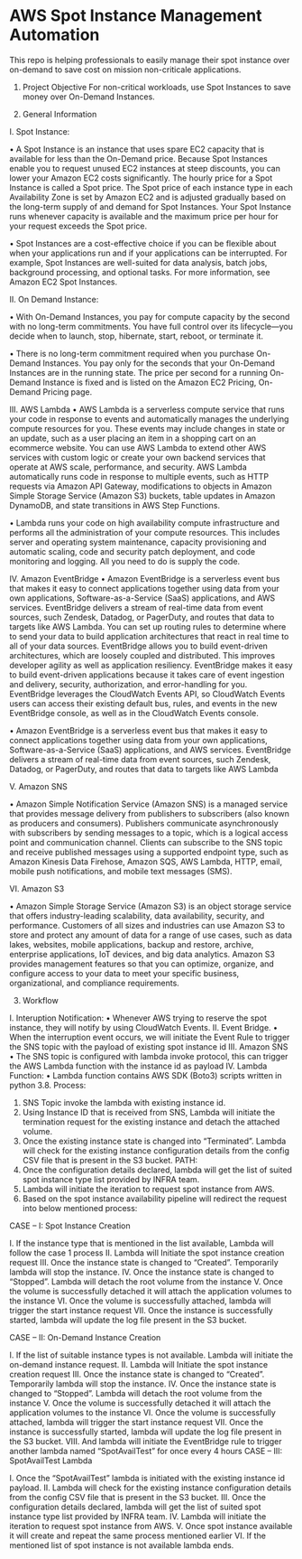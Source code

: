# AWS Spot Instance Management Automation

This repo is helping professionals to easily manage their spot instance over on-demand to save cost on mission non-criticale applications.

1.	Project Objective
For non-critical workloads, use Spot Instances to save money over On-Demand Instances.

2.	General Information

I.	Spot Instance:

•	A Spot Instance is an instance that uses spare EC2 capacity that is available for less than the On-Demand price. Because Spot Instances enable you to request unused EC2 instances at steep discounts, you can lower your Amazon EC2 costs significantly. The hourly price for a Spot Instance is called a Spot price. The Spot price of each instance type in each Availability Zone is set by Amazon EC2 and is adjusted gradually based on the long-term supply of and demand for Spot Instances. Your Spot Instance runs whenever capacity is available and the maximum price per hour for your request exceeds the Spot price.

•	Spot Instances are a cost-effective choice if you can be flexible about when your applications run and if your applications can be interrupted. For example, Spot Instances are well-suited for data analysis, batch jobs, background processing, and optional tasks. For more information, see Amazon EC2 Spot Instances.

II.	On Demand Instance:

•	With On-Demand Instances, you pay for compute capacity by the second with no long-term commitments. You have full control over its lifecycle—you decide when to launch, stop, hibernate, start, reboot, or terminate it.

•	There is no long-term commitment required when you purchase On-Demand Instances. You pay only for the seconds that your On-Demand Instances are in the running state. The price per second for a running On-Demand Instance is fixed and is listed on the Amazon EC2 Pricing, On-Demand Pricing page.

III.	AWS Lambda
•	AWS Lambda is a serverless compute service that runs your code in response to events and automatically manages the underlying compute resources for you. These events may include changes in state or an update, such as a user placing an item in a shopping cart on an ecommerce website. You can use AWS Lambda to extend other AWS services with custom logic or create your own backend services that operate at AWS scale, performance, and security. AWS Lambda automatically runs code in response to multiple events, such as HTTP requests via Amazon API Gateway, modifications to objects in Amazon Simple Storage Service (Amazon S3) buckets, table updates in Amazon DynamoDB, and state transitions in AWS Step Functions.

•	Lambda runs your code on high availability compute infrastructure and performs all the administration of your compute resources. This includes server and operating system maintenance, capacity provisioning and automatic scaling, code and security patch deployment, and code monitoring and logging. All you need to do is supply the code.

IV.	Amazon EventBridge 
•	Amazon EventBridge is a serverless event bus that makes it easy to connect applications together using data from your own applications, Software-as-a-Service (SaaS) applications, and AWS services. EventBridge delivers a stream of real-time data from event sources, such Zendesk, Datadog, or PagerDuty, and routes that data to targets like AWS Lambda. You can set up routing rules to determine where to send your data to build application architectures that react in real time to all of your data sources. EventBridge allows you to build event-driven architectures, which are loosely coupled and distributed. This improves developer agility as well as application resiliency. EventBridge makes it easy to build event-driven applications because it takes care of event ingestion and delivery, security, authorization, and error-handling for you. EventBridge leverages the CloudWatch Events API, so CloudWatch Events users can access their existing default bus, rules, and events in the new EventBridge console, as well as in the CloudWatch Events console. 

•	Amazon EventBridge is a serverless event bus that makes it easy to connect applications together using data from your own applications, Software-as-a-Service (SaaS) applications, and AWS services. EventBridge delivers a stream of real-time data from event sources, such Zendesk, Datadog, or PagerDuty, and routes that data to targets like AWS Lambda

V.	Amazon SNS

•	Amazon Simple Notification Service (Amazon SNS) is a managed service that provides message delivery from publishers to subscribers (also known as producers and consumers). Publishers communicate asynchronously with subscribers by sending messages to a topic, which is a logical access point and communication channel. Clients can subscribe to the SNS topic and receive published messages using a supported endpoint type, such as Amazon Kinesis Data Firehose, Amazon SQS, AWS Lambda, HTTP, email, mobile push notifications, and mobile text messages (SMS).

VI.	Amazon S3

•	Amazon Simple Storage Service (Amazon S3) is an object storage service that offers industry-leading scalability, data availability, security, and performance. Customers of all sizes and industries can use Amazon S3 to store and protect any amount of data for a range of use cases, such as data lakes, websites, mobile applications, backup and restore, archive, enterprise applications, IoT devices, and big data analytics. Amazon S3 provides management features so that you can optimize, organize, and configure access to your data to meet your specific business, organizational, and compliance requirements.

3.	Workflow

I.	Interuption Notification:
•	Whenever AWS trying to reserve the spot instance, they will notify by using CloudWatch Events.
II.	Event Bridge.
•	When the interruption event occurs, we will initiate the Event Rule to trigger the SNS topic with the payload of existing spot instance id
III.	Amazon SNS 
•	The SNS topic is configured with lambda invoke protocol, this can trigger the AWS Lambda function with the instance id as payload
IV.	Lambda Function:
•	Lambda function contains AWS SDK (Boto3) scripts written in python 3.8.
Process:
1.	SNS Topic invoke the lambda with existing instance id.
2.	Using Instance ID that is received from SNS, Lambda will initiate the termination request for the existing instance and detach the attached volume.
3.	Once the existing instance state is changed into “Terminated”. Lambda will check for the existing instance configuration details from the config CSV file that is present in the S3 bucket.
PATH: 
4.	Once the configuration details declared, lambda will get the list of suited spot instance type list provided by INFRA team.
5.	Lambda will initiate the iteration to request spot instance from AWS.
6.	Based on the spot instance availability pipeline will redirect the request into below mentioned process:

CASE – I: Spot Instance Creation

I.	If the instance type that is mentioned in the list available, Lambda will follow the case 1 process
II.	Lambda will Initiate the spot instance creation request
III.	Once the instance state is changed to “Created”. Temporarily lambda will stop the instance.
IV.	Once the instance state is changed to “Stopped”. Lambda will detach the root volume from the instance
V.	Once the volume is successfully detached it will attach the application volumes to the instance
VI.	Once the volume is successfully attached, lambda will trigger the start instance request
VII.	Once the instance is successfully started, lambda will update the log file present in the S3 bucket.

CASE – II: On-Demand Instance Creation

I.	If the list of suitable instance types is not available. Lambda will initiate the on-demand instance request.
II.	Lambda will Initiate the spot instance creation request
III.	Once the instance state is changed to “Created”. Temporarily lambda will stop the instance.
IV.	Once the instance state is changed to “Stopped”. Lambda will detach the root volume from the instance
V.	Once the volume is successfully detached it will attach the application volumes to the instance
VI.	Once the volume is successfully attached, lambda will trigger the start instance request
VII.	Once the instance is successfully started, lambda will update the log file present in the S3 bucket.
VIII.	And lambda will initiate the EventBridge rule to trigger another lambda named “SpotAvailTest” for once every 4 hours
CASE – III: SpotAvailTest Lambda

I.	Once the “SpotAvailTest” lambda is initiated with the existing instance id payload. 
II.	Lambda will check for the existing instance configuration details from the config CSV file that is present in the S3 bucket.
III.	Once the configuration details declared, lambda will get the list of suited spot instance type list provided by INFRA team.
IV.	Lambda will initiate the iteration to request spot instance from AWS.
V.	Once spot instance available it will create and repeat the same process mentioned earlier
VI.	If the mentioned list of spot instance is not available lambda ends. 


 

